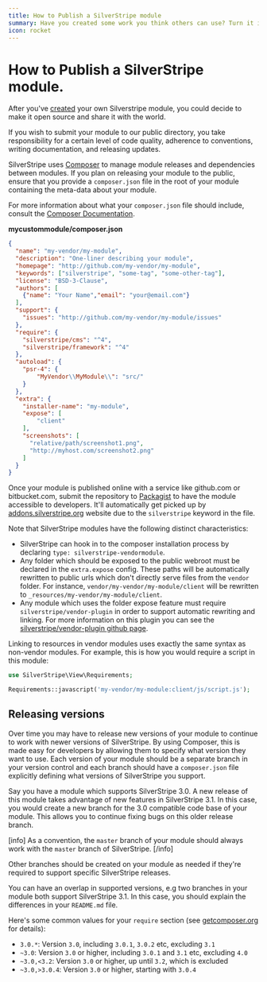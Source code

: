 ```yaml
---
title: How to Publish a SilverStripe module
summary: Have you created some work you think others can use? Turn it into a module and share it.
icon: rocket
---
```


# How to Publish a SilverStripe module.

After you've [created](../modules#create) your own Silverstripe module,
you could decide to make it open source and share it with the world.

If you wish to submit your module to our public directory, you take responsibility for a certain level of code quality, 
adherence to conventions, writing documentation, and releasing updates. 

SilverStripe uses [Composer](../../../getting_started/composer/) to manage module releases and dependencies between 
modules. If you plan on releasing your module to the public, ensure that you provide a `composer.json` file in the root 
of your module containing the meta-data about your module.

For more information about what your `composer.json` file should include, consult the 
[Composer Documentation](http://getcomposer.org/doc/01-basic-usage.md).

**mycustommodule/composer.json**

```json
{
  "name": "my-vendor/my-module",
  "description": "One-liner describing your module",
  "homepage": "http://github.com/my-vendor/my-module",
  "keywords": ["silverstripe", "some-tag", "some-other-tag"],
  "license": "BSD-3-Clause",
  "authors": [
    {"name": "Your Name","email": "your@email.com"}
  ],
  "support": {
    "issues": "http://github.com/my-vendor/my-module/issues"
  },
  "require": {
    "silverstripe/cms": "^4",
    "silverstripe/framework": "^4"
  },
  "autoload": {
    "psr-4": {
        "MyVendor\\MyModule\\": "src/"
    }
  },
  "extra": {
    "installer-name": "my-module",
    "expose": [
        "client"
    ],
    "screenshots": [
      "relative/path/screenshot1.png",
      "http://myhost.com/screenshot2.png"
    ]
  }
}
```



Once your module is published online with a service like github.com or bitbucket.com, submit the repository to 
[Packagist](https://packagist.org/) to have the module accessible to developers. It'll automatically get picked
up by [addons.silverstripe.org](http://addons.silverstripe.org/) website due to the `silverstripe` keyword in the file.

Note that SilverStripe modules have the following distinct characteristics:

 - SilverStripe can hook in to the composer installation process by declaring `type: silverstripe-vendormodule`.
 - Any folder which should be exposed to the public webroot must be declared in the `extra.expose` config.
   These paths will be automatically rewritten to public urls which don't directly serve files from the `vendor`
   folder. For instance, `vendor/my-vendor/my-module/client` will be rewritten to
   `_resources/my-vendor/my-module/client`.
 - Any module which uses the folder expose feature must require `silverstripe/vendor-plugin` in order to
   support automatic rewriting and linking. For more information on this plugin you can see the
   [silverstripe/vendor-plugin github page](https://github.com/silverstripe/vendor-plugin).

Linking to resources in vendor modules uses exactly the same syntax as non-vendor modules. For example,
this is how you would require a script in this module:

```php
use SilverStripe\View\Requirements;

Requirements::javascript('my-vendor/my-module:client/js/script.js');
```

## Releasing versions

Over time you may have to release new versions of your module to continue to work with newer versions of SilverStripe. 
By using Composer, this is made easy for developers by allowing them to specify what version they want to use. Each
version of your module should be a separate branch in your version control and each branch should have a `composer.json` 
file explicitly defining what versions of SilverStripe you support.

Say you have a module which supports SilverStripe 3.0. A new release of this module takes advantage of new features
in SilverStripe 3.1. In this case, you would create a new branch for the 3.0 compatible code base of your module. This 
allows you to continue fixing bugs on this older release branch.

[info]
As a convention, the `master` branch of your module should always work with the `master` branch of SilverStripe.
[/info]

Other branches should be created on your module as needed if they're required to support specific SilverStripe releases.

You can have an overlap in supported versions, e.g two branches in your module both support SilverStripe 3.1. In this 
case, you should explain the differences in your `README.md` file.

Here's some common values for your `require` section
(see [getcomposer.org](http://getcomposer.org/doc/01-basic-usage.md#package-versions) for details):

 * `3.0.*`: Version `3.0`, including `3.0.1`, `3.0.2` etc, excluding `3.1`
 * `~3.0`: Version `3.0` or higher, including `3.0.1` and `3.1` etc, excluding `4.0`
 * `~3.0,<3.2`: Version `3.0` or higher, up until `3.2`, which is excluded
 * `~3.0,>3.0.4`: Version `3.0` or higher, starting with `3.0.4`
